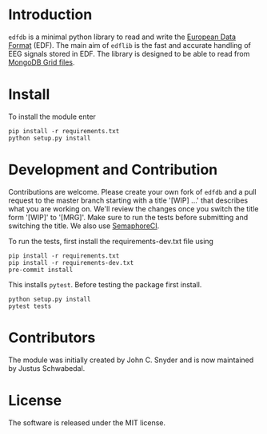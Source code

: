 

# Introduction

`edfdb` is a minimal python library to read and write the [European Data
Format](https://www.edfplus.info/) (EDF).  The main aim of `edflib` is the fast
and accurate handling of EEG signals stored in EDF.  The library is designed to
be able to read from [MongoDB Grid
files](https://docs.mongodb.com/manual/core/gridfs/).

# Install

To install the module enter

```
pip install -r requirements.txt
python setup.py install
```

# Development and Contribution

Contributions are welcome.  Please create your own fork of `edfdb` and a pull
request to the master branch starting with a title '[WIP] ...' that describes
what you are working on.  We'll review the changes once you switch the title
form '[WIP]' to '[MRG]'.  Make sure to run the tests before submitting and
switching the title.  We also use [SemaphoreCI](https://semaphoreci.com/).

To run the tests, first install the requirements-dev.txt file using 

```
pip install -r requirements.txt
pip install -r requirements-dev.txt
pre-commit install
```

This installs `pytest`.  Before testing the package first install.

```
python setup.py install
pytest tests
```

# Contributors

The module was initially created by John C. Snyder and is now maintained by
Justus Schwabedal.

# License

The software is released under the MIT license.
